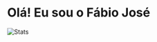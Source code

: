 # Olá! Eu sou o Fábio José 
![Stats](https://github-readme-stats.vercel.app/api?username=F4bioJose&show_icons=true&theme=tranparent)
